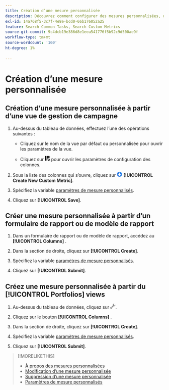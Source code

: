 ```yaml
---
title: Création d’une mesure personnalisée
description: Découvrez comment configurer des mesures personnalisées, qui sont calculées à partir de mesures standard.
exl-id: 14a768f5-3c7f-4e8e-bcd0-66b176052a25
feature: Search Common Tasks, Search Custom Metrics
source-git-commit: 9c4dcb19e386d8e1eea541776f5b92c9d500ae9f
workflow-type: tm+mt
source-wordcount: '160'
ht-degree: 1%

---
```


# Création d’une mesure personnalisée

## Création d’une mesure personnalisée à partir d’une vue de gestion de campagne

1. Au-dessus du tableau de données, effectuez l’une des opérations suivantes :

   * Cliquez sur le nom de la vue par défaut ou personnalisée pour ouvrir les paramètres de la vue.

   * Cliquez sur ![Colonnes personnalisées](/help/search-social-commerce/assets/custom-columns.png "Colonnes personnalisées") pour ouvrir les paramètres de configuration des colonnes.

1. Sous la liste des colonnes qui s’ouvre, cliquez sur ![Créer une mesure personnalisée](/help/search-social-commerce/assets/add.png) **[!UICONTROL Create New Custom Metric]**.

1. Spécifiez la variable [paramètres de mesure personnalisés](custom-metric-settings.md).

1. Cliquez sur **[!UICONTROL Save]**.

## Créer une mesure personnalisée à partir d’un formulaire de rapport ou de modèle de rapport

1. Dans un formulaire de rapport ou de modèle de rapport, accédez au **[!UICONTROL Columns]** .

1. Dans la section de droite, cliquez sur **[!UICONTROL Create]**.

1. Spécifiez la variable [paramètres de mesure personnalisés](custom-metric-settings.md).

1. Cliquez sur **[!UICONTROL Submit]**.

## Créez une mesure personnalisée à partir du [!UICONTROL Portfolios] views

1. Au-dessus du tableau de données, cliquez sur ![Modifier la vue sélectionnée](/help/search-social-commerce/assets/view-settings.png "Modifier la vue sélectionnée").

1. Cliquez sur le bouton **[!UICONTROL Columns]** .

1. Dans la section de droite, cliquez sur **[!UICONTROL Create]**.

1. Spécifiez la variable [paramètres de mesure personnalisés](custom-metric-settings.md).

1. Cliquez sur **[!UICONTROL Submit]**.

>[!MORELIKETHIS]
>
>* [À propos des mesures personnalisées](custom-metric-about.md)
>* [Modification d’une mesure personnalisée](custom-metric-edit.md)
>* [Suppression d’une mesure personnalisée](custom-metric-delete.md)
>* [Paramètres de mesure personnalisés](custom-metric-settings.md)
